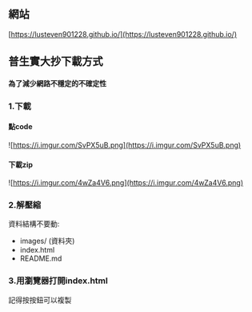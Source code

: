 ## 網站
[https://lusteven901228.github.io/](https://lusteven901228.github.io/)
## 普生實大抄下載方式
#### 為了減少網路不穩定的不確定性
### 1.下載
#### 點code
![https://i.imgur.com/SvPX5uB.png](https://i.imgur.com/SvPX5uB.png)
#### 下載zip
![https://i.imgur.com/4wZa4V6.png](https://i.imgur.com/4wZa4V6.png)
### 2.解壓縮
資料結構不要動:
- images/ (資料夾)
- index.html
- README.md
### 3.用瀏覽器打開index.html
記得按按鈕可以複製
